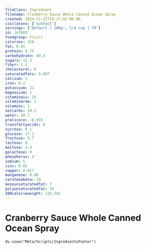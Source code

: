 ```yaml
---
fileClass: Ingredient
filename: Cranberry Sauce Whole Canned Ocean Spray
created: 2024-12-21T19:27:02-06:00
cssclasses: ['nutFact']
servings: ['Default | 100g','1/4 cup | 70']
id: 167803
foodgroup: Fruits
calories: 158
fat: 0.05
protein: 0.75
carbohydrate: 40.4
sugars: 31.3
fiber: 1.2
cholesterol: 0
saturatedfats: 0.007
calcium: 3
iron: 0.2
potassium: 21
magnesium: 2
vitaminaiu: 33
vitaminarae: 2
vitaminc: 1
netcarbs: 39.2
water: 58.7
pralscore: -0.019
transfattyacids: 0
sucrose: 0.1
glucose: 17.1
fructose: 9.7
lactose: 0
maltose: 4.4
galactose: 0
phosphorus: 4
sodium: 5
zinc: 0.02
copper: 0.017
manganese: 0.06
carotenebeta: 20
monounsaturatedfat: 7
polyunsaturatedfat: 34
200calorieweight: 126.582
---
```


# Cranberry Sauce Whole Canned Ocean Spray

```dataviewjs
dv.view("Meta/Scripts/IngredientsFooter")
```